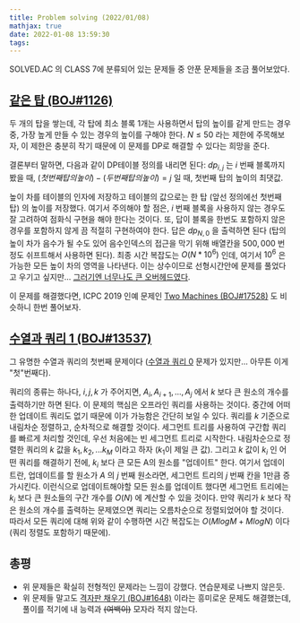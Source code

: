 ```yaml
---
title: Problem solving (2022/01/08)
mathjax: true
date: 2022-01-08 13:59:30
tags: 
---
```


SOLVED.AC 의 CLASS 7에 분류되어 있는 문제들 중 안푼 문제들을 조금 풀어보았다.

## [같은 탑 (BOJ#1126)](https://www.acmicpc.net/problem/1126)

두 개의 탑을 쌓는데, 각 탑에 최소 블록 1개는 사용하면서 탑의 높이를 같게 만드는 경우 중, 가장 높게 만들 수 있는 경우의 높이를 구해야 한다. $N \leq 50$ 라는 제한에 주목해보자, 이 제한은 충분히 작기 때문에 이 문제를 DP로 해결할 수 있다는 희망을 준다. 

결론부터 말하면, 다음과 같이 DP테이블 정의를 내리면 된다: $dp_{i,j}$ 는 $i$ 번째 블록까지 봤을 때, $(첫번째 탑의 높이)-(두번째 탑의 높이) = j$ 일 때, 첫번째 탑의 높이의 최댓값.

높이 차를 테이블의 인자에 저장하고 테이블의 값으로는 한 탑 (앞선 정의에선 첫번째 탑) 의 높이를 저장했다. 여기서 주의해야 할 점은, $i$ 번째 블록을 사용하지 않는 경우도 잘 고려하여 점화식 구현을 해야 한다는 것이다. 또, 답이 블록을 한번도 포함하지 않은 경우를 포함하지 않게 끔 적절히 구현하여야 한다. 답은 $dp_{N,0}$ 을 출력하면 된다 (탑의 높이 차가 음수가 될 수도 있어 음수인덱스의 접근을 막기 위해 배열칸을 $500,000$ 번 정도 쉬프트해서 사용하면 된다). 최종 시간 복잡도는 $O(N*10^6)$ 인데, 여기서 $10^6$ 은 가능한 모든 높이 차의 영역을 나타낸다. 이는 상수이므로 선형시간안에 문제를 풀었다고 우기고 싶지만... [그러기엔 너무나도 큰 오버헤드였다](https://w.namu.la/s/d3084f2c36b80d96f2564a6d2d7cde9e36bf60e957fd978124eabb07b6a48035d5d189e407fb614dae9703d95966da3083955d571039b70d01f9aa6758fea2b05ca78d66cdb830ee470d067d3022dd2dcecc1cf7e6760de93f2675284a1691e3bd8713eacaa0bbe9025f779e31fff7ae).

이 문제를 해결했다면, ICPC 2019 인예 문제인 [Two Machines (BOJ#17528)](https://www.acmicpc.net/problem/17528) 도 비슷하니 한번 풀어보자.

## [수열과 쿼리 1 (BOJ#13537)](https://www.acmicpc.net/problem/13537)

그 유명한 수열과 쿼리의 첫번째 문제이다 ([수열과 쿼리 0](https://www.acmicpc.net/problem/13545) 문제가 있지만... 아무튼 이게 "첫"번째다). 

쿼리의 종류는 하나다, $i, j, k$ 가 주어지면, $A_i, A_{i+1}, ..., A_j$ 에서 $k$ 보다 큰 원소의 개수를 출력하기만 하면 된다. 이 문제의 핵심은 오프라인 쿼리를 사용하는 것이다. 중간에 어떠한 업데이트 쿼리도 없기 때문에 이가 가능함은 간단히 보일 수 있다. 쿼리를 $k$ 기준으로 내림차순 정렬하고, 순차적으로 해결할 것이다. 세그먼트 트리를 사용하여 구간합 쿼리를 빠르게 처리할 것인데, 우선 처음에는 빈 세그먼트 트리로 시작한다. 내림차순으로 정렬한 쿼리의 $k$ 값을 $k_1, k_2, ... k_M$ 이라고 하자 ($k_1$이 제일 큰 값). 그리고 $k$ 값이 $k_i$ 인 어떤 쿼리를 해결하기 전에, $k_i$ 보다 큰 모든 A의 원소를 "업데이트" 한다. 여기서 업데이트란, 업데이트를 할 원소가 $A$ 의 $j$ 번째 원소라면, 세그먼트 트리의 $j$ 번째 칸을 1만큼 증가시킨다. 이런식으로 업데이트해야할 모든 원소를 업데이트 했다면 세그먼트 트리에는 $k_i$ 보다 큰 원소들의 구간 개수를 $O(N)$ 에 계산할 수 있을 것이다. 만약 쿼리가 $k$ 보다 작은 원소의 개수를 출력하는 문제였으면 쿼리는 오름차순으로 정렬되었어야 할 것이다. 따라서 모든 쿼리에 대해 위와 같이 수행하면 시간 복잡도는 $O(M log M + M log N)$ 이다 (쿼리 정렬도 포함하기 때문에).

## 총평

- 위 문제들은 확실히 전형적인 문제라는 느낌이 강했다. 연습문제로 나쁘지 않은듯.
- 위 문제들 말고도 [격자판 채우기 (BOJ#1648)](https://www.acmicpc.net/problem/1648) 이라는 흥미로운 문제도 해결했는데, 풀이를 적기에 내 능력과 ~~(여백이)~~ 모자라 적지 않는다.
